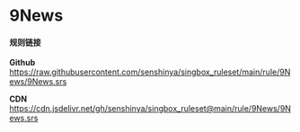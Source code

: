 # 9News

#### 规则链接

**Github**
https://raw.githubusercontent.com/senshinya/singbox_ruleset/main/rule/9News/9News.srs

**CDN**
https://cdn.jsdelivr.net/gh/senshinya/singbox_ruleset@main/rule/9News/9News.srs